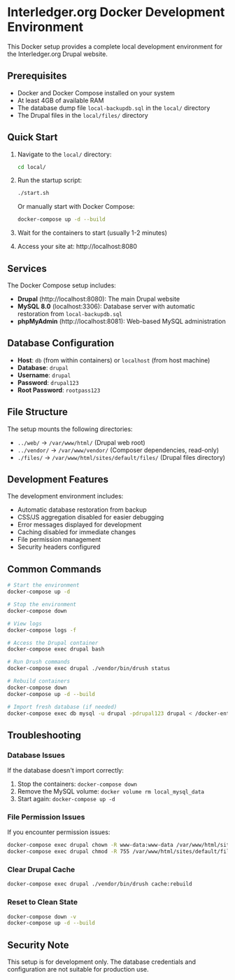 # Interledger.org Docker Development Environment

This Docker setup provides a complete local development environment for the Interledger.org Drupal website.

## Prerequisites

- Docker and Docker Compose installed on your system
- At least 4GB of available RAM
- The database dump file `local-backupdb.sql` in the `local/` directory
- The Drupal files in the `local/files/` directory

## Quick Start

1. Navigate to the `local/` directory:
   ```bash
   cd local/
   ```

2. Run the startup script:
   ```bash
   ./start.sh
   ```

   Or manually start with Docker Compose:
   ```bash
   docker-compose up -d --build
   ```

3. Wait for the containers to start (usually 1-2 minutes)

4. Access your site at: http://localhost:8080

## Services

The Docker Compose setup includes:

- **Drupal** (http://localhost:8080): The main Drupal website
- **MySQL 8.0** (localhost:3306): Database server with automatic restoration from `local-backupdb.sql`
- **phpMyAdmin** (http://localhost:8081): Web-based MySQL administration

## Database Configuration

- **Host**: `db` (from within containers) or `localhost` (from host machine)
- **Database**: `drupal`
- **Username**: `drupal`
- **Password**: `drupal123`
- **Root Password**: `rootpass123`

## File Structure

The setup mounts the following directories:
- `../web/` → `/var/www/html/` (Drupal web root)
- `../vendor/` → `/var/www/vendor/` (Composer dependencies, read-only)
- `./files/` → `/var/www/html/sites/default/files/` (Drupal files directory)

## Development Features

The development environment includes:
- Automatic database restoration from backup
- CSS/JS aggregation disabled for easier debugging
- Error messages displayed for development
- Caching disabled for immediate changes
- File permission management
- Security headers configured

## Common Commands

```bash
# Start the environment
docker-compose up -d

# Stop the environment
docker-compose down

# View logs
docker-compose logs -f

# Access the Drupal container
docker-compose exec drupal bash

# Run Drush commands
docker-compose exec drupal ./vendor/bin/drush status

# Rebuild containers
docker-compose down
docker-compose up -d --build

# Import fresh database (if needed)
docker-compose exec db mysql -u drupal -pdrupal123 drupal < /docker-entrypoint-initdb.d/01-database.sql
```

## Troubleshooting

### Database Issues
If the database doesn't import correctly:
1. Stop the containers: `docker-compose down`
2. Remove the MySQL volume: `docker volume rm local_mysql_data`
3. Start again: `docker-compose up -d`

### File Permission Issues
If you encounter permission issues:
```bash
docker-compose exec drupal chown -R www-data:www-data /var/www/html/sites/default/files
docker-compose exec drupal chmod -R 755 /var/www/html/sites/default/files
```

### Clear Drupal Cache
```bash
docker-compose exec drupal ./vendor/bin/drush cache:rebuild
```

### Reset to Clean State
```bash
docker-compose down -v
docker-compose up -d --build
```

## Security Note

This setup is for development only. The database credentials and configuration are not suitable for production use.